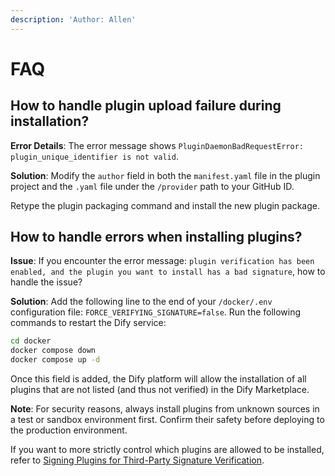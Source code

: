 ```yaml
---
description: 'Author: Allen'
---
```


# FAQ

## How to handle plugin upload failure during installation?

**Error Details**: The error message shows `PluginDaemonBadRequestError: plugin_unique_identifier is not valid`.

**Solution**: Modify the `author` field in both the `manifest.yaml` file in the plugin project and the `.yaml` file under the `/provider` path to your GitHub ID.

Retype the plugin packaging command and install the new plugin package.

## How to handle errors when installing plugins?

**Issue**: If you encounter the error message: `plugin verification has been enabled, and the plugin you want to install has a bad signature`, how to handle the issue?

**Solution**: Add the following line to the end of your `/docker/.env` configuration file: `FORCE_VERIFYING_SIGNATURE=false`. Run the following commands to restart the Dify service:

```bash
cd docker
docker compose down
docker compose up -d
```

Once this field is added, the Dify platform will allow the installation of all plugins that are not listed (and thus not verified) in the Dify Marketplace.

**Note**: For security reasons, always install plugins from unknown sources in a test or sandbox environment first. Confirm their safety before deploying to the production environment.

If you want to more strictly control which plugins are allowed to be installed, refer to [Signing Plugins for Third-Party Signature Verification](./publish-plugins/signing-plugins-for-third-party-signature-verification.md).
